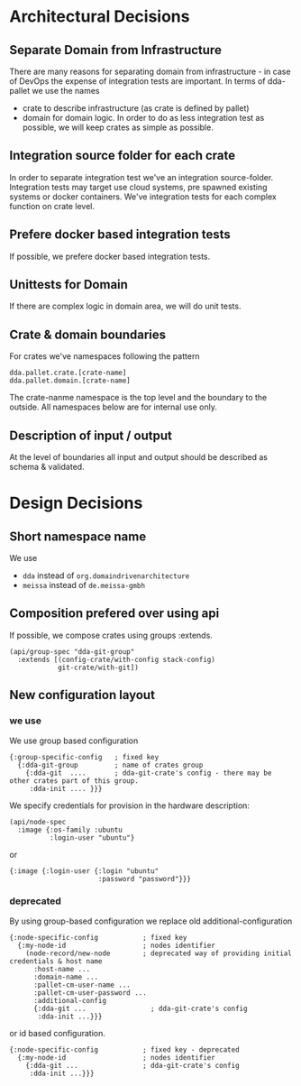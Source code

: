 # Architectural Decisions
## Separate Domain from Infrastructure
There are many reasons for separating domain from infrastructure - in case of DevOps the expense of integration tests are important. In terms of dda-pallet we use the names
* crate to describe infrastructure (as crate is defined by pallet)
* domain for domain logic.
In order to do as less integration test as possible, we will keep crates as simple as possible.

## Integration source folder for each crate
In order to separate integration test we've an integration source-folder.
Integration tests may target use cloud systems, pre spawned existing systems or docker containers.
We've integration tests for each complex function on crate level.

## Prefere docker based integration tests
If possible, we prefere docker based integration tests.

## Unittests for Domain
If there are complex logic in domain area, we will do unit tests.

## Crate & domain boundaries
For crates we've namespaces following the pattern
```
dda.pallet.crate.[crate-name]
dda.pallet.domain.[crate-name]
```
The crate-nanme namespace is the top level and the boundary to the outside. All namespaces below are for internal use only.

## Description of input / output
At the level of boundaries all input and output should be described as schema & validated.

# Design Decisions
## Short namespace name
We use
* `dda` instead of `org.domaindrivenarchitecture`
* `meissa` instead of `de.meissa-gmbh`

## Composition prefered over using api
If possible, we compose crates using groups :extends.
```
(api/group-spec "dda-git-group"
  :extends [(config-crate/with-config stack-config)
            git-crate/with-git])
```

## New configuration layout
### we use
We use group based configuration
```
{:group-specific-config   ; fixed key
  {:dda-git-group         ; name of crates group
    {:dda-git  ....       ; dda-git-crate's config - there may be other crates part of this group.
     :dda-init .... }}}
```

We specify credentials for provision in the hardware description:
```
(api/node-spec
  :image {:os-family :ubuntu
          :login-user "ubuntu"}
```
or
```
{:image {:login-user {:login "ubuntu"
                      :password "password"}}}
```

### deprecated
By using group-based configuration we replace old additional-configuration
```
{:node-specific-config           ; fixed key
  {:my-node-id                   ; nodes identifier
    (node-record/new-node        ; deprecated way of providing initial credentials & host name
      :host-name ...
      :domain-name ...
      :pallet-cm-user-name ...
      :pallet-cm-user-password ...
      :additional-config
      {:dda-git ...                ; dda-git-crate's config
       :dda-init ...}}}
```

or id based configuration.
```
{:node-specific-config           ; fixed key - deprecated
  {:my-node-id                   ; nodes identifier
    {:dda-git ...                ; dda-git-crate's config
     :dda-init ...}}}
```
